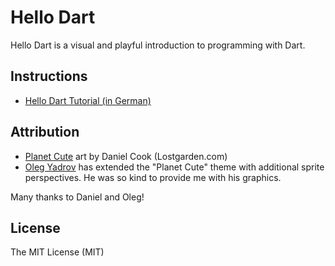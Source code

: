 # Hello Dart

Hello Dart is a visual and playful introduction to programming with Dart.


## Instructions

* [Hello Dart Tutorial (in German)](http://code.makery.ch/library/hello-dart/de)


## Attribution

* [Planet Cute](http://www.lostgarden.com/2007/05/dancs-miraculously-flexible-game.html) 
art by Daniel Cook (Lostgarden.com)
* [Oleg Yadrov](https://www.linkedin.com/in/olegyadrov) has extended the 
"Planet Cute" theme with additional sprite perspectives. He was so kind to provide
me with his graphics.

Many thanks to Daniel and Oleg!


## License

The MIT License (MIT)